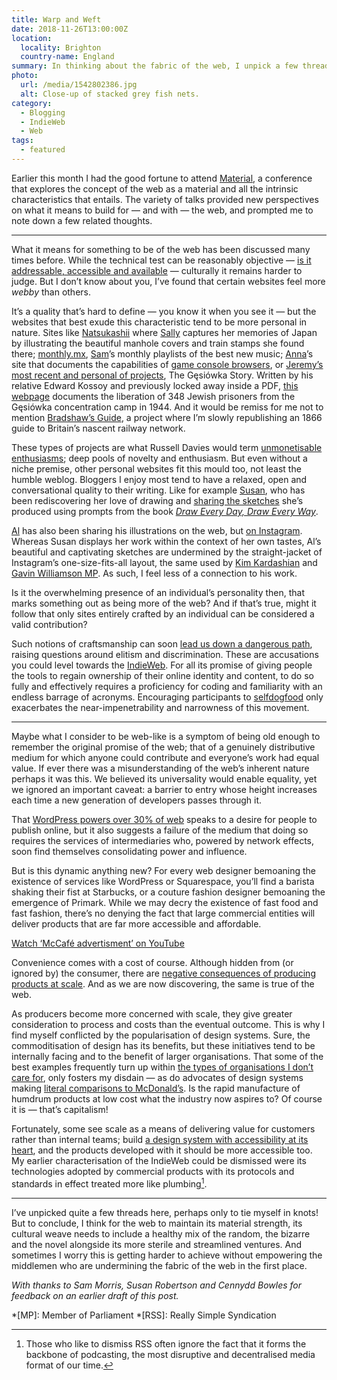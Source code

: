 ```yaml
---
title: Warp and Weft
date: 2018-11-26T13:00:00Z
location:
  locality: Brighton
  country-name: England
summary: In thinking about the fabric of the web, I unpick a few threads and tie myself in knots.
photo:
  url: /media/1542802386.jpg
  alt: Close-up of stacked grey fish nets.
category:
  - Blogging
  - IndieWeb
  - Web
tags:
  - featured
---
```

Earlier this month I had the good fortune to attend [Material][1], a conference that explores the concept of the web as a material and all the intrinsic characteristics that entails. The variety of talks provided new perspectives on what it means to build for — and with — the web, and prompted me to note down a few related thoughts.

* * *

What it means for something to be of the web has been discussed many times before. While the technical test can be reasonably objective — [is it addressable, accessible and available][2] — culturally it remains harder to judge. But I don’t know about you, I’ve found that certain websites feel more *webby* than others.

It’s a quality that’s hard to define — you know it when you see it — but the websites that best exude this characteristic tend to be more personal in nature. Sites like [Natsukashii][3] where [Sally][4] captures her memories of Japan by illustrating the beautiful manhole covers and train stamps she found there; [monthly.mx][5], [Sam][6]’s monthly playlists of the best new music; [Anna][7]’s site that documents the capabilities of [game console browsers][8], or [Jeremy’s most recent and personal of projects][9], The Gęsiówka Story. Written by his relative Edward Kossoy and previously locked away inside a PDF, [this webpage][10] documents the liberation of 348 Jewish prisoners from the Gęsiówka concentration camp in 1944. And it would be remiss for me not to mention [Bradshaw’s Guide][11], a project where I’m slowly republishing an 1866 guide to Britain’s nascent railway network.

These types of projects are what Russell Davies would term [unmonetisable enthusiasms][12]; deep pools of novelty and enthusiasm. But even without a niche premise, other personal websites fit this mould too, not least the humble weblog. Bloggers I enjoy most tend to have a relaxed, open and conversational quality to their writing. Like for example [Susan][13], who has been rediscovering her love of drawing and [sharing the sketches][14] she’s produced using prompts from the book <cite>[Draw Every Day, Draw Every Way][15]</cite>.

[Al][16] has also been sharing his illustrations on the web, but [on Instagram][17]. Whereas Susan displays her work within the context of her own tastes, Al’s beautiful and captivating sketches are undermined by the straight-jacket of Instagram’s one-size-fits-all layout, the same used by [Kim Kardashian][18] and [Gavin Williamson MP][19]. As such, I feel less of a connection to his work.

Is it the overwhelming presence of an individual’s personality then, that marks something out as being more of the web? And if that’s true, might it follow that only sites entirely crafted by an individual can be considered a valid contribution?

Such notions of craftsmanship can soon [lead us down a dangerous path][20], raising questions around elitism and discrimination. These are accusations you could level towards the [IndieWeb][21]. For all its promise of giving people the tools to regain ownership of their online identity and content, to do so fully and effectively requires a proficiency for coding and familiarity with an endless barrage of acronyms. Encouraging participants to [selfdogfood][22] only exacerbates the near-impenetrability and narrowness of this movement.

* * *

Maybe what I consider to be web-like is a symptom of being old enough to remember the original promise of the web; that of a genuinely distributive medium for which anyone could contribute and everyone’s work had equal value. If ever there was a misunderstanding of the web’s inherent nature perhaps it was this. We believed its universality would enable equality, yet we ignored an important caveat: a barrier to entry whose height increases each time a new generation of developers passes through it.

That [WordPress powers over 30% of web][23] speaks to a desire for people to publish online, but it also suggests a failure of the medium that doing so requires the services of intermediaries who, powered by network effects, soon find themselves consolidating power and influence.

But is this dynamic anything new? For every web designer bemoaning the existence of services like WordPress or Squarespace, you’ll find a barista shaking their fist at Starbucks, or a couture fashion designer bemoaning the emergence of Primark. While we may decry the existence of fast food and fast fashion, there’s no denying the fact that large commercial entities will deliver products that are far more accessible and affordable.

[Watch ‘McCafé advertisment’ on YouTube](https://www.youtube.com/watch?v=Kra1eWAiKvE 'This McDonald’s advertisement pokes fun at artisanal and overpriced alternatives to its own range of coffees.')

Convenience comes with a cost of course. Although hidden from (or ignored by) the consumer, there are [negative consequences of producing products at scale][24]. And as we are now discovering, the same is true of the web.

As producers become more concerned with scale, they give greater consideration to process and costs than the eventual outcome. This is why I find myself conflicted by the popularisation of design systems. Sure, the commoditisation of design has its benefits, but these initiatives tend to be internally facing and to the benefit of larger organisations. That some of the best examples frequently turn up within [the types of organisations I don’t care for][25], only fosters my disdain — as do advocates of design systems making [literal comparisons to McDonald’s][26]. Is the rapid manufacture of humdrum products at low cost what the industry now aspires to? Of course it is — that’s capitalism!

Fortunately, some see scale as a means of delivering value for customers rather than internal teams; build [a design system with accessibility at its heart][27], and the products developed with it should be more accessible too. My earlier characterisation of the IndieWeb could be dismissed were its technologies adopted by commercial products with its protocols and standards in effect treated more like plumbing[^1].

* * *

I’ve unpicked quite a few threads here, perhaps only to tie myself in knots! But to conclude, I think for the web to maintain its material strength, its cultural weave needs to include a healthy mix of the random, the bizarre and the novel alongside its more sterile and streamlined ventures. And sometimes I worry this is getting harder to achieve without empowering the middlemen who are undermining the fabric of the web in the first place.

*With thanks to Sam Morris, Susan Robertson and Cennydd Bowles for feedback on an earlier draft of this post.*

[^1]: Those who like to dismiss RSS often ignore the fact that it forms the backbone of podcasting, the most disruptive and decentralised media format of our time.

[1]: https://material.is/2018
[2]: https://benward.uk/blog/understand-the-web
[3]: https://natsukashii.art
[4]: https://sallylait.com
[5]: http://monthly.mx
[6]: http://sammorr.is
[7]: https://www.maban.co.uk
[8]: https://console.maban.co.uk
[9]: https://adactio.com/journal/13950
[10]: https://gesiowka.adactio.com/
[11]: https://bradshaws.guide
[12]: https://www.wired.co.uk/article/obsessive-depth-of-the-internet
[13]: https://www.susanjeanrobertson.com
[14]: https://www.susanjeanrobertson.com/self/daily-drawing-quarter-in/
[15]: https://augustwren.com/draw-every-day-book/
[16]: https://www.alpower.com
[17]: https://www.instagram.com/alpowerart
[18]: https://www.instagram.com/kimkardashian/
[19]: https://www.instagram.com/gavinwilliamson.mp/
[20]: https://www.cennydd.com/blog/against-craft
[21]: https://indieweb.org
[22]: https://indieweb.org/selfdogfood
[23]: https://w3techs.com/technologies/overview/content_management/all
[24]: https://www.theguardian.com/lifeandstyle/2011/may/08/fast-fashion-death-for-planet
[25]: https://bigmedium.com/projects/unity-design-system-exxonmobil.html
[26]: https://publication.design.systems/a484620b6988
[27]: https://bulb.co.uk/blog/introducing-bulbs-design-system

*[MP]: Member of Parliament
*[RSS]: Really Simple Syndication
